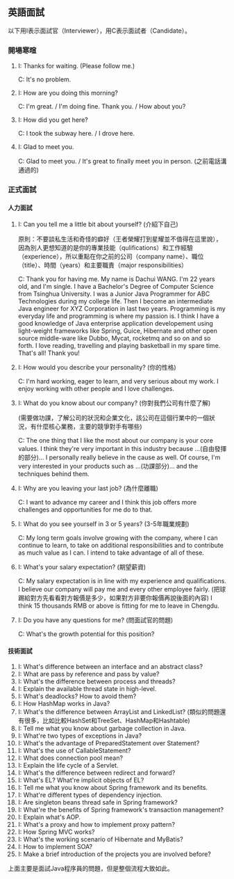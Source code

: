 ## 英語面試

以下用I表示面試官（Interviewer），用C表示面試者（Candidate）。

### 開場寒暄

1. I: Thanks for waiting. (Please follow me.)

   C: It's no problem.

2. I: How are you doing this morning?

   C: I'm great. / I'm doing fine. Thank you. / How about you?

3. I: How did you get here?

   C: I took the subway here. / I drove here.

4. I: Glad to meet you.

   C: Glad to meet you. / It's great to finally meet you in person. (之前電話溝通過的)

### 正式面試

#### 人力面試

1. I: Can you tell me a little bit about yourself? (介紹下自己)

   原則：不要談私生活和奇怪的癖好（王者榮耀打到星耀並不值得在這里說），因為別人更想知道的是你的專業技能（qulifications）和工作經驗（experience），所以重點在你之前的公司（company name）、職位（title）、時間（years）和主要職責（major responsibilities）

   C: Thank you for having me. My name is Dachui WANG. I'm 22 years old, and I'm single. I have a Bachelor's Degree of Computer Science from Tsinghua University. I was a Junior Java Programmer for ABC Technologies during my college life. Then I become an intermediate Java engineer for XYZ Corporation in last two years. Programming is my everyday life and programming is where my passion is. I think I have a good knowledge of Java enterprise application developement using light-weight frameworks like Spring, Guice, Hibernate and other open source middle-ware like Dubbo, Mycat, rocketmq and so on and so forth. I love reading, travelling and playing basketball in my spare time. That's all! Thank you!

2. I: How would you describe your personality? (你的性格)

   C: I'm hard working, eager to learn, and very serious about my work. I enjoy working with other people and I love challenges.

3. I: What do you know about our company? (你對我們公司有什麼了解)

   (需要做功課，了解公司的狀況和企業文化，該公司在這個行業中的一個狀況，有什麼核心業務，主要的競爭對手有哪些)

   C: The one thing that I like the most about our company is your core values. I think they're very important in this industry because …(自由發揮的部分)... I personally really believe in the cause as well. Of course, I'm very interested in your products such as …(功課部分)… and the techniques behind them.

4. I: Why are you leaving your last job? (為什麼離職)

   C: I want to advance my career and I think this job offers more challenges and  opportunities for me do to that.

5. I: What do you see yourself in 3 or 5 years? (3-5年職業規劃)

   C: My long term goals involve growing with the company, where I can continue to learn, to take on additional responsibilities and to contribute as much value as I can. I intend to take advantage of all of these.

6. I: What's your salary expectation? (期望薪資)

   C: My salary expectation is in line with my experience and qualifications. I believe our company will pay me and every other employee fairly. (把球踢給對方先看看對方報價是多少，如果對方非要你報價再說後面的內容) I think 15 thousands RMB or above is fitting for me to leave in Chengdu.

7. I: Do you have any questions for me? (問面試官的問題)

   C: What's the growth potential for this position?


#### 技術面試

1. I: What's difference between an interface and an abstract class?
2. I: What are pass by reference and pass by value?
3. I: What's the difference between process and threads?
4. I: Explain the available thread state in high-level.
5. I: What's deadlocks? How to avoid them?
6. I: How HashMap works in Java?
7. I: What's the difference between ArrayList and LinkedList? (類似的問題還有很多，比如比較HashSet和TreeSet、HashMap和Hashtable)
8. I: Tell me what you know about garbage collection in Java.
9. I: What're two types of exceptions in Java?
10. I: What's the advantage of PreparedStatement over Statement?
11. I: What's the use of CallableStatement?
12. I: What does connection pool mean?
13. I: Explain the life cycle of a Servlet.
14. I: What's the difference between redirect and forward?
15. I: What's EL? What're implicit objects of EL?
16. I: Tell me what you know about Spring framework and its benefits.
17. I: What're different types of dependency injection.
18. I: Are singleton beans thread safe in Spring framework?
19. I: What're the benefits of Spring framework's transaction management?
20. I: Explain what's AOP.
21. I: What's a proxy and how to implement proxy pattern?
22. I: How Spring MVC works?
23. I: What's the working scenario of Hibernate and MyBatis?
24. I: How to implement SOA?
25. I: Make a brief introduction of the projects you are involved before?


上面主要是面試Java程序員的問題，但是整個流程大致如此。
